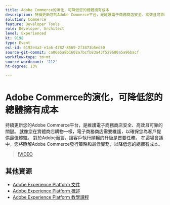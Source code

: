 ```yaml
---
title: Adobe Commerce的演化，可降低您的總體擁有成本
description: 持續更新您的Adobe Commerce平台，是維護電子商務商店安全、高效且可靠的關鍵。 就像您在實體商店購物一樣，電子商務商店需要維護，以確保您為客戶提供最佳體驗。  對於Adobe而言，讓客戶執行順暢的升級是首要任務。 在這場會議中，您將瞭解Adobe Commerce發行策略和最佳實務，以降低您的總擁有成本。
solution: Commerce
feature: Developer Tools
role: Developer, Architect
level: Experienced
kt: 9198
type: Event
exl-id: 6192e4a2-e1a6-4782-8569-2f3473b5ed50
source-git-commit: ca06e5a8b1602a7bcfb83a43f529680a5a96bacf
workflow-type: tm+mt
source-wordcount: '212'
ht-degree: 13%

---
```


# Adobe Commerce的演化，可降低您的總體擁有成本

持續更新您的Adobe Commerce平台，是維護電子商務商店安全、高效且可靠的關鍵。 就像您在實體商店購物一樣，電子商務商店需要維護，以確保您為客戶提供最佳體驗。  對於Adobe而言，讓客戶執行順暢的升級是首要任務。 在這場會議中，您將瞭解Adobe Commerce發行策略和最佳實務，以降低您的總擁有成本。

>[!VIDEO](https://video.tv.adobe.com/v/337765/?quality=12&learn=on&hidetitle=true)

## 其他資源

- [Adobe Experience Platform 文件](https://experienceleague.adobe.com/docs/experience-platform.html)
- [Adobe Experience Platform 概述](https://experienceleague.adobe.com/docs/experience-platform/landing/home.html?lang=zh-Hant)
- [Adobe Experience Platform 教學課程](https://experienceleague.adobe.com/docs/platform-learn/tutorials/overview.html?lang=zh-Hant)
